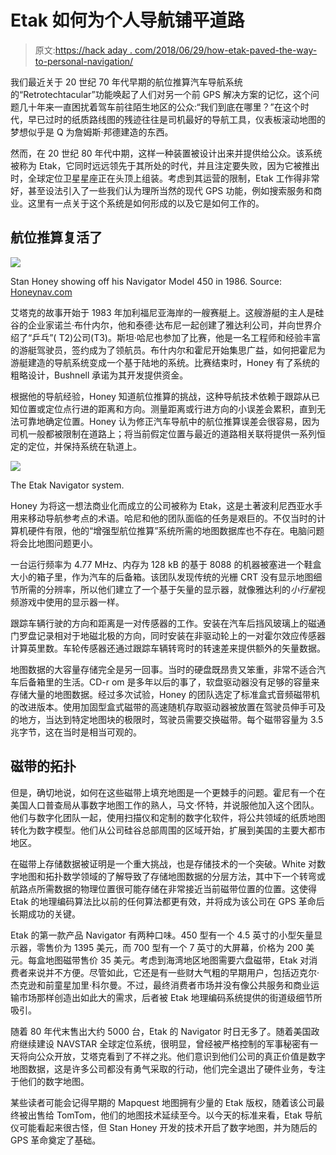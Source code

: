 # Etak 如何为个人导航铺平道路

> 原文:[https://hack aday . com/2018/06/29/how-etak-paved-the-way-to-personal-navigation/](https://hackaday.com/2018/06/29/how-etak-paved-the-way-to-personal-navigation/)

我们最近关于 20 世纪 70 年代早期的航位推算汽车导航系统的“Retrotechtacular”功能唤起了人们对另一个前 GPS 解决方案的记忆，这个问题几十年来一直困扰着驾车前往陌生地区的公众:“我们到底在哪里？”在这个时代，早已过时的纸质路线图的残迹往往是司机最好的导航工具，仪表板滚动地图的梦想似乎是 Q 为詹姆斯·邦德建造的东西。

然而，在 20 世纪 80 年代中期，这样一种装置被设计出来并提供给公众。该系统被称为 Etak，它同时远远领先于其所处的时代，并且注定要失败，因为它被推出时，全球定位卫星星座正在头顶上组装。考虑到其运营的限制，Etak 工作得非常好，甚至设法引入了一些我们认为理所当然的现代 GPS 功能，例如搜索服务和商业。这里有一点关于这个系统是如何形成的以及它是如何工作的。

## 航位推算复活了

[![](../Images/c8905155ca5f23614d73725cbf5d37f2.png)](https://hackaday.com/wp-content/uploads/2018/06/stan-honey_thumbnail.png)

Stan Honey showing off his Navigator Model 450 in 1986\. Source: [Honeynav.com](http://honeynav.com/category/etak/)

艾塔克的故事开始于 1983 年加利福尼亚海岸的一艘赛艇上。这艘游艇的主人是硅谷的企业家诺兰·布什内尔，他和泰德·达布尼一起创建了雅达利公司，并向世界介绍了“乒乓”( T2)公司(T3)。斯坦·哈尼也参加了比赛，他是一名工程师和经验丰富的游艇驾驶员，签约成为了领航员。布什内尔和霍尼开始集思广益，如何把霍尼为游艇建造的导航系统变成一个基于陆地的系统。比赛结束时，Honey 有了系统的粗略设计，Bushnell 承诺为其开发提供资金。

根据他的导航经验，Honey 知道航位推算的挑战，这种导航技术依赖于跟踪从已知位置或定位点行进的距离和方向。测量距离或行进方向的小误差会累积，直到无法可靠地确定位置。Honey 认为修正汽车导航中的航位推算误差会很容易，因为司机一般都被限制在道路上；将当前假定位置与最近的道路相关联将提供一系列恒定的定位，并保持系统在轨道上。

[![](../Images/376f944a513d0d5399ce92de4c3257b2.png)](https://hackaday.com/wp-content/uploads/2018/06/729839185e90514b345090849a14f1a0.jpg)

The Etak Navigator system.

Honey 为将这一想法商业化而成立的公司被称为 Etak，这是土著波利尼西亚水手用来移动导航参考点的术语。哈尼和他的团队面临的任务是艰巨的。不仅当时的计算机硬件有限，他的“增强型航位推算”系统所需的地图数据库也不存在。电脑问题将会比地图问题更小。

一台运行频率为 4.77 MHz、内存为 128 kB 的基于 8088 的机器被塞进一个鞋盒大小的箱子里，作为汽车的后备箱。该团队发现传统的光栅 CRT 没有显示地图细节所需的分辨率，所以他们建立了一个基于矢量的显示器，就像雅达利的*小行星*视频游戏中使用的显示器一样。

跟踪车辆行驶的方向和距离是一对传感器的工作。安装在汽车后挡风玻璃上的磁通门罗盘记录相对于地磁北极的方向，同时安装在非驱动轮上的一对霍尔效应传感器计算英里数。车轮传感器还通过跟踪车辆转弯时的转速差来提供额外的矢量数据。

地图数据的大容量存储完全是另一回事。当时的硬盘既昂贵又笨重，非常不适合汽车后备箱里的生活。CD-r om 是多年以后的事了，软盘驱动器没有足够的容量来存储大量的地图数据。经过多次试验，Honey 的团队选定了标准盒式音频磁带机的改进版本。使用加固型盒式磁带的高速随机存取驱动器被放置在驾驶员伸手可及的地方，当达到特定地图块的极限时，驾驶员需要交换磁带。每个磁带容量为 3.5 兆字节，这在当时是相当可观的。

## 磁带的拓扑

但是，确切地说，如何在这些磁带上填充地图是一个更棘手的问题。霍尼有一个在美国人口普查局从事数字地图工作的熟人，马文·怀特，并说服他加入这个团队。他们与数字化团队一起，使用扫描仪和定制的数字化软件，将公共领域的纸质地图转化为数字模型。他们从公司硅谷总部周围的区域开始，扩展到美国的主要大都市地区。

在磁带上存储数据被证明是一个重大挑战，也是存储技术的一个突破。White 对数字地图和拓扑数学领域的了解导致了存储地图数据的分层方法，其中下一个转弯或航路点所需数据的物理位置很可能存储在非常接近当前磁带位置的位置。这使得 Etak 的地理编码算法比以前的任何算法都更有效，并将成为该公司在 GPS 革命后长期成功的关键。

Etak 的第一款产品 Navigator 有两种口味。450 型有一个 4.5 英寸的小型矢量显示器，零售价为 1395 美元，而 700 型有一个 7 英寸的大屏幕，价格为 200 美元。每盒地图磁带售价 35 美元。考虑到海湾地区地图需要六盘磁带，Etak 对消费者来说并不方便。尽管如此，它还是有一些财大气粗的早期用户，包括迈克尔·杰克逊和前童星加里·科尔曼。不过，最终消费者市场并没有像公共服务和商业运输市场那样创造出如此大的需求，后者被 Etak 地理编码系统提供的街道级细节所吸引。

随着 80 年代末售出大约 5000 台，Etak 的 Navigator 时日无多了。随着美国政府继续建设 NAVSTAR 全球定位系统，很明显，曾经被严格控制的军事秘密有一天将向公众开放，艾塔克看到了不祥之兆。他们意识到他们公司的真正价值是数字地图数据，这是许多公司都没有勇气采取的行动，他们完全退出了硬件业务，专注于他们的数字地图。

某些读者可能会记得早期的 Mapquest 地图拥有少量的 Etak 版权，随着该公司最终被出售给 TomTom，他们的地图技术延续至今。以今天的标准来看，Etak 导航仪可能看起来很古怪，但 Stan Honey 开发的技术开启了数字地图，并为随后的 GPS 革命奠定了基础。